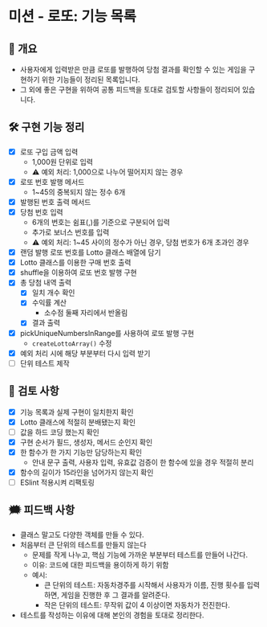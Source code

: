 # 미션 - 로또: 기능 목록

## 🔖 개요
- 사용자에게 입력받은 만큼 로또를 발행하여 당첨 결과를 확인할 수 있는 게임을 구현하기 위한 기능들이 정리된 목록입니다.
- 그 외에 좋은 구현을 위하여 공통 피드백을 토대로 검토할 사항들이 정리되어 있습니다.

## 🛠️ 구현 기능 정리
- [x] 로또 구입 금액 입력
    - 1,000원 단위로 입력
    - ⚠️ 예외 처리: 1,000으로 나누어 떨어지지 않는 경우
- [x] 로또 번호 발행 메서드
    - 1~45의 중복되지 않는 정수 6개
- [x] 발행된 번호 출력 메서드
- [x] 당첨 번호 입력
    - 6개의 번호는 쉼표(,)를 기준으로 구분되어 입력
    - 추가로 보너스 번호를 입력
    - ⚠️ 예외 처리: 1~45 사이의 정수가 아닌 경우, 당첨 번호가 6개 초과인 경우
- [x] 랜덤 발행 로또 번호를 Lotto 클래스 배열에 담기
- [x] Lotto 클래스를 이용한 구매 번호 출력
- [x] shuffle을 이용하여 로또 번호 발행 구현
- [x] 총 당첨 내역 출력
    - [x] 일치 개수 확인
    - [x] 수익률 계산
        - 소수점 둘째 자리에서 반올림
    - [x] 결과 출력
- [x] pickUniqueNumbersInRange를 사용하여 로또 발행 구현
    - `createLottoArray()` 수정
- [x] 예외 처리 시에 해당 부분부터 다시 입력 받기
- [ ] 단위 테스트 제작

## 🧐 검토 사항
- [x] 기능 목록과 실제 구현이 일치한지 확인
- [x] Lotto 클래스에 적절히 분배됐는지 확인
- [ ] 값을 하드 코딩 했는지 확인
- [x] 구현 순서가 필드, 생성자, 메서드 순인지 확인
- [x] 한 함수가 한 가지 기능만 담당하는지 확인
    - 안내 문구 출력, 사용자 입력, 유효값 검증이 한 함수에 있을 경우 적절히 분리
- [x] 함수의 길이가 15라인을 넘어가지 않는지 확인
- [ ] ESlint 적용시켜 리팩토링

## 🗯️ 피드백 사항
- 클래스 말고도 다양한 객체를 만들 수 있다.
- 처음부터 큰 단위의 테스트를 만들지 않는다
    - 문제를 작게 나누고, 핵심 기능에 가까운 부분부터 테스트를 만들어 나간다.
    - 이유: 코드에 대한 피드백을 용이하게 하기 위함
    - 예시:
        - 큰 단위의 테스트: 자동차경주를 시작해서 사용자가 이름, 진행 횟수를 입력하면, 게임을 진행한 후 그 결과를 알려준다.
        - 작은 단위의 테스트: 무작위 값이 4 이상이면 자동차가 전진한다.
- 테스트를 작성하는 이유에 대해 본인의 경험을 토대로 정리한다.